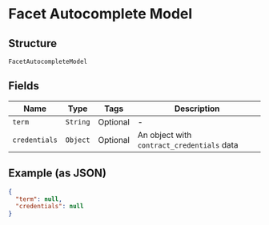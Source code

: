 
# Facet Autocomplete Model

## Structure

`FacetAutocompleteModel`

## Fields

| Name | Type | Tags | Description |
|  --- | --- | --- | --- |
| `term` | `String` | Optional | - |
| `credentials` | `Object` | Optional | An object with `contract_credentials` data |

## Example (as JSON)

```json
{
  "term": null,
  "credentials": null
}
```

